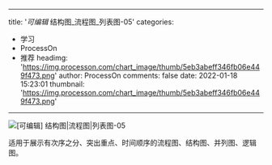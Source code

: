 
---
title: '_可编辑_ 结构图_流程图_列表图-05'
categories: 
 - 学习
 - ProcessOn
 - 推荐
headimg: 'https://img.processon.com/chart_image/thumb/5eb3abeff346fb06e449f473.png'
author: ProcessOn
comments: false
date: 2022-01-18 15:23:01
thumbnail: 'https://img.processon.com/chart_image/thumb/5eb3abeff346fb06e449f473.png'
---

<div>   
<img class="thumb" alt="[可编辑] 结构图|流程图|列表图-05" src="https://img.processon.com/chart_image/thumb/5eb3abeff346fb06e449f473.png" referrerpolicy="no-referrer">
<p>适用于展示有次序之分、突出重点、时间顺序的流程图、结构图、并列图、逻辑图。</p>  
</div>
            